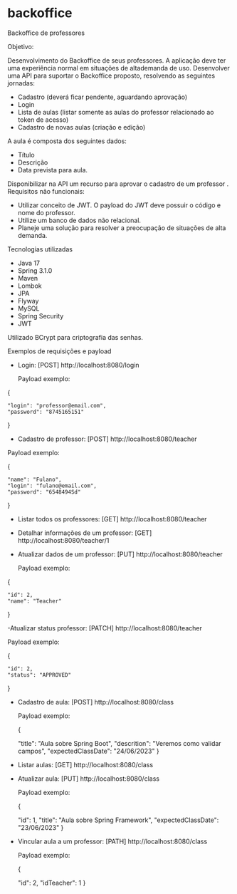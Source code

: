 # backoffice
Backoffice de professores

Objetivo:

Desenvolvimento do Backoffice de seus professores. A aplicação deve ter uma experiência normal em situações de altademanda de uso.
Desenvolver uma API para suportar o Backoffice proposto, resolvendo as seguintes jornadas:

- Cadastro (deverá ficar pendente, aguardando aprovação)
- Login
- Lista de aulas (listar somente as aulas do professor relacionado ao token de acesso)
- Cadastro de novas aulas (criação e edição)

A aula é composta dos seguintes dados:

- Título
- Descrição
- Data prevista para aula.

Disponibilizar na API um recurso para aprovar o cadastro de um professor
.
Requisitos não funcionais:

- Utilizar conceito de JWT. O payload do JWT deve possuir o código e nome do professor.
- Utilize um banco de dados não relacional.
- Planeje uma solução para resolver a preocupação de situações de alta demanda.

Tecnologias utilizadas

- Java 17
- Spring 3.1.0
- Maven
- Lombok
- JPA
- Flyway
- MySQL
- Spring Security
- JWT
  
Utilizado BCrypt para criptografia das senhas. 

  Exemplos de requisições e payload

  - Login: [POST] http://localhost:8080/login

    Payload exemplo:

  {
  
    "login": "professor@email.com",
    "password": "8745165151"
  }

  - Cadastro de professor: [POST] http://localhost:8080/teacher
    
  Payload exemplo:
    
{

    "name": "Fulano",
    "login": "fulano@email.com",
    "password": "6548494Sd"
    
}

- Listar todos os professores: [GET] http://localhost:8080/teacher
- Detalhar informações de um professor: [GET] http://localhost:8080/teacher/1
- Atualizar dados de um professor: [PUT] http://localhost:8080/teacher
 
  Payload exemplo:

{

    "id": 2,
    "name": "Teacher"
}

-Atualizar status professor: [PATCH] http://localhost:8080/teacher

Payload exemplo:

{

    "id": 2,
    "status": "APPROVED"
}
    
- Cadastro de aula: [POST] http://localhost:8080/class

  Payload exemplo:

  {
  
    "title": "Aula sobre Spring Boot",
    "descrition": "Veremos como validar campos",
    "expectedClassDate": "24/06/2023"
  }

- Listar aulas: [GET] http://localhost:8080/class
- Atualizar aula: [PUT] http://localhost:8080/class

  Payload exemplo:

  {
  
    "id": 1,
    "title": "Aula sobre Spring Framework",
    "expectedClassDate": "23/06/2023"
  }

- Vincular aula a um professor: [PATH] http://localhost:8080/class

  Payload exemplo:

  {
  
    "id": 2,
    "idTeacher": 1
  }










